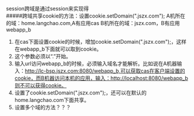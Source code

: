 session跨域是通过session来实现得<br>
#####跨域共享cookie的方法：设置cookie.setDomain(".jszx.com"); 
A机所在的域：home.langchao.com,A有应用cas 
B机所在的域：jszx.com，B有应用webapp_b 
1. 在cas下面设置cookie的时候，增加cookie.setDomain(".jszx.com");，这样在webapp_b下面就可以取到cookie。 
2. 这个参数必须以“.”开始。 
3. 输入url访问webapp_b的时候，必须输入域名才能解析。比如说在A机器输入：http://lc-bsp.jszx.com:8080/webapp_b,可以获取cas在客户端设置的cookie，而B机器访问本机的应用，输入：http://localhost:8080/webapp_b则不可以获得cookie。 
4. 设置了cookie.setDomain(".jszx.com");，还可以在默认的home.langchao.com下面共享。 
5. 设置多个域的方法？？？